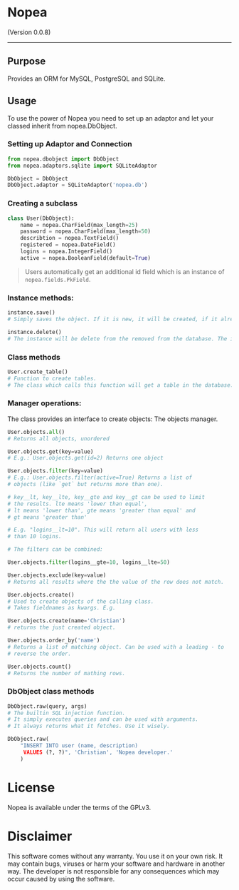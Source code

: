 # Nopea
(Version 0.0.8)

---
## Purpose
Provides an ORM for MySQL, PostgreSQL and SQLite.

## Usage

To use the power of Nopea you need to set up an adaptor and let your classed inherit from nopea.DbObject.

### Setting up Adaptor and Connection
```python
from nopea.dbobject import DbObject
from nopea.adaptors.sqlite import SQLiteAdaptor

DbObject = DbObject
DbObject.adaptor = SQLiteAdaptor('nopea.db')
```

### Creating a subclass
```python
class User(DbObject):
    name = nopea.CharField(max_length=25)
    password = nopea.CharField(max_length=50)
    describtion = nopea.TextField()
    registered = nopea.DateField()
    logins = nopea.IntegerField()
    active = nopea.BooleanField(default=True)
```

> Users automatically get an additional id field which is an instance of `nopea.fields.PkField`.

### Instance methods:
```python
instance.save()
# Simply saves the object. If it is new, it will be created, if it already exists, it will be updated. Depending on whether the instance has an id != None or not.

instance.delete()
# The instance will be delete from the removed from the database. The instance will not be deleted and keep it's original id.

```

### Class methods
```python
User.create_table()
# Function to create tables.
# The class which calls this function will get a table in the database.
```

### Manager operations:
The class provides an interface to create objects: The objects manager.
```python
User.objects.all()
# Returns all objects, unordered

User.objects.get(key=value)
# E.g.: User.objects.get(id=2) Returns one object

User.objects.filter(key=value)
# E.g.: User.objects.filter(active=True) Returns a list of
# objects (like `get` but returns more than one).

# key__lt, key__lte, key__gte and key__gt can be used to limit
# the results. lte means 'lower than equal',
# lt means 'lower than', gte means 'greater than equal' and
# gt means 'greater than'

# E.g. "logins__lt=10". This will return all users with less
# than 10 logins.

# The filters can be combined:

User.objects.filter(logins__gte=10, logins__lte=50)

User.objects.exclude(key=value)
# Returns all results where the the value of the row does not match.

User.objects.create()
# Used to create objects of the calling class.
# Takes fieldnames as kwargs. E.g.

User.objects.create(name='Christian')
# returns the just created object.

User.objects.order_by('name')
# Returns a list of matching object. Can be used with a leading - to
# reverse the order.

User.objects.count()
# Returns the number of mathing rows.
```

### DbObject class methods

```python
DbObject.raw(query, args)
# The builtin SQL injection function.
# It simply executes queries and can be used with arguments.
# It always returns what it fetches. Use it wisely.

DbObject.raw(
    "INSERT INTO user (name, description)
     VALUES (?, ?)", 'Christian', 'Nopea developer.'
    )
```

# License
Nopea is available under the terms of the GPLv3.


# Disclaimer
This software comes without any warranty. You use it on your own risk. It may contain bugs, viruses or harm your software and hardware in another way. The developer is not responsible for any consequences which may occur caused by using the software.
